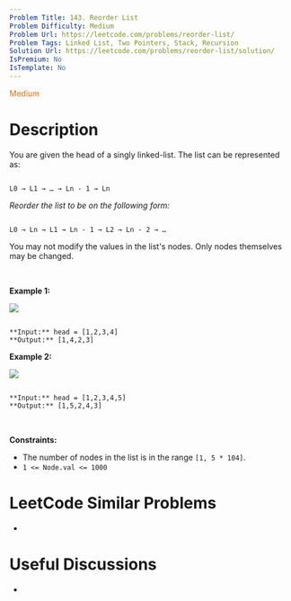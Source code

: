 ```yaml
---
Problem Title: 143. Reorder List
Problem Difficulty: Medium
Problem Url: https://leetcode.com/problems/reorder-list/
Problem Tags: Linked List, Two Pointers, Stack, Recursion
Solution Url: https://leetcode.com/problems/reorder-list/solution/
IsPremium: No
IsTemplate: No
---
```


<span style="color: rgb(239, 108, 0);">Medium</span>

# Description

You are given the head of a singly linked-list. The list can be represented as:



```

L0 → L1 → … → Ln - 1 → Ln

```

*Reorder the list to be on the following form:*



```

L0 → Ln → L1 → Ln - 1 → L2 → Ln - 2 → …

```

You may not modify the values in the list's nodes. Only nodes themselves may be changed.


 


**Example 1:**


![](https://assets.leetcode.com/uploads/2021/03/04/reorder1linked-list.jpg)

```

**Input:** head = [1,2,3,4]
**Output:** [1,4,2,3]

```

**Example 2:**


![](https://assets.leetcode.com/uploads/2021/03/09/reorder2-linked-list.jpg)

```

**Input:** head = [1,2,3,4,5]
**Output:** [1,5,2,4,3]

```

 


**Constraints:**


* The number of nodes in the list is in the range `[1, 5 * 104]`.
* `1 <= Node.val <= 1000`




# LeetCode Similar Problems

- []()

# Useful Discussions

- []()
